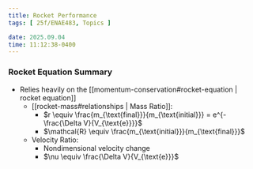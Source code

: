 ```yaml
---
title: Rocket Performance
tags: [ 25f/ENAE483, Topics ]

date: 2025.09.04
time: 11:12:38-0400
---
```


### Rocket Equation Summary
- Relies heavily on the [[momentum-conservation#rocket-equation | rocket equation]]
    - [[rocket-mass#relationships | Mass Ratio]]:
        - $r \equiv \frac{m_{\text{final}}}{m_{\text{initial}}} = e^{- \frac{\Delta V}{V_{\text{e}}}}$
        - $\mathcal{R} \equiv \frac{m_{\text{initial}}}{m_{\text{final}}}$
    - Velocity Ratio:
        - Nondimensional velocity change
        - $\nu \equiv \frac{\Delta V}{V_{\text{e}}}$
